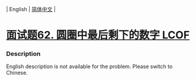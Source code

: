 | English | [简体中文](README.md) |

# [面试题62. 圆圈中最后剩下的数字 LCOF](https://leetcode-cn.com/problems/yuan-quan-zhong-zui-hou-sheng-xia-de-shu-zi-lcof)
 ### Description
<p>English description is not available for the problem. Please switch to Chinese.</p>
